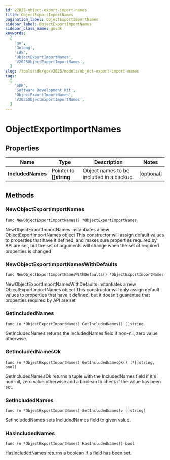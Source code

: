 ```yaml
---
id: v2025-object-export-import-names
title: ObjectExportImportNames
pagination_label: ObjectExportImportNames
sidebar_label: ObjectExportImportNames
sidebar_class_name: gosdk
keywords:
  [
    'go',
    'Golang',
    'sdk',
    'ObjectExportImportNames',
    'V2025ObjectExportImportNames',
  ]
slug: /tools/sdk/go/v2025/models/object-export-import-names
tags:
  [
    'SDK',
    'Software Development Kit',
    'ObjectExportImportNames',
    'V2025ObjectExportImportNames',
  ]
---
```


# ObjectExportImportNames

## Properties

| Name | Type | Description | Notes |
| --- | --- | --- | --- |
| **IncludedNames** | Pointer to **[]string** | Object names to be included in a backup. | [optional] |

## Methods

### NewObjectExportImportNames

`func NewObjectExportImportNames() *ObjectExportImportNames`

NewObjectExportImportNames instantiates a new ObjectExportImportNames object This constructor will assign default values to properties that have it defined, and makes sure properties required by API are set, but the set of arguments will change when the set of required properties is changed

### NewObjectExportImportNamesWithDefaults

`func NewObjectExportImportNamesWithDefaults() *ObjectExportImportNames`

NewObjectExportImportNamesWithDefaults instantiates a new ObjectExportImportNames object This constructor will only assign default values to properties that have it defined, but it doesn't guarantee that properties required by API are set

### GetIncludedNames

`func (o *ObjectExportImportNames) GetIncludedNames() []string`

GetIncludedNames returns the IncludedNames field if non-nil, zero value otherwise.

### GetIncludedNamesOk

`func (o *ObjectExportImportNames) GetIncludedNamesOk() (*[]string, bool)`

GetIncludedNamesOk returns a tuple with the IncludedNames field if it's non-nil, zero value otherwise and a boolean to check if the value has been set.

### SetIncludedNames

`func (o *ObjectExportImportNames) SetIncludedNames(v []string)`

SetIncludedNames sets IncludedNames field to given value.

### HasIncludedNames

`func (o *ObjectExportImportNames) HasIncludedNames() bool`

HasIncludedNames returns a boolean if a field has been set.
